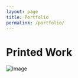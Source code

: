 ```yaml
---
layout: page
title: Portfolio
permalink: /portfolio/
---
```

# Printed Work

![Image](https://schudlich.github.io/portfolio_test/_site/assets/image/3503.jpeg)